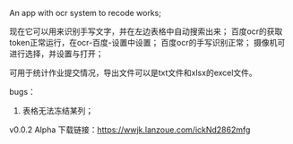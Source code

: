 An app with ocr system to recode works;

现在它可以用来识别手写文字，并在左边表格中自动搜索出来；
百度ocr的获取token正常运行，在ocr-百度-设置中设置；
百度ocr的手写识别正常；
摄像机可进行选择，并设置与打开；

可用于统计作业提交情况，导出文件可以是txt文件和xlsx的excel文件。

bugs：
1. 表格无法冻结某列；

v0.0.2 Alpha 下载链接：https://wwjk.lanzoue.com/ickNd2862mfg
